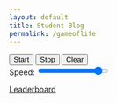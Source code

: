 ```yaml
---
layout: default
title: Student Blog
permalink: /gameoflife
---
```


<meta charset="UTF-8">
<meta name="viewport" content="width=device-width, initial-scale=1.0">
<title>Conway's Game of Life</title>
<link rel="stylesheet" href="helloworld.css">
<body>
<canvas id="gameCanvas"></canvas>
<div id="controls">
    <button onclick="start()">Start</button>
    <button onclick="stop()">Stop</button>
    <button onclick="clearGrid()">Clear</button>
    <div>
        <label for="speedRange">Speed:</label>
        <input type="range" id="speedRange" min="10" max="1000" value="900" oninput="adjustSpeed(this.value)">
    </div>
</div>
<script>
const canvas = document.getElementById('gameCanvas');
const ctx = canvas.getContext('2d');
// Size of the grid
const gridSize = 50;
const cellSize = 10; // Size of each cell in pixels
let speed = 100; // Milliseconds per frame
canvas.width = gridSize * cellSize;
canvas.height = gridSize * cellSize;
let grid = Array.from({ length: gridSize }, () => Array.from({ length: gridSize }, () => 0));
let intervalId = null;
// Function to update the grid
function updateGrid() {
    const newGrid = Array.from({ length: gridSize }, () => Array.from({ length: gridSize }, () => 0));
    for (let i = 0; i < gridSize; i++) {
        for (let j = 0; j < gridSize; j++) {
            const neighbors = countNeighbors(i, j);
            if (grid[i][j] === 1) {
                if (neighbors < 2 || neighbors > 3) {
                    newGrid[i][j] = 0;
                } else {
                    newGrid[i][j] = 1;
                }
            } else {
                if (neighbors === 3) {
                    newGrid[i][j] = 1;
                }
            }
        }
    }
    grid = newGrid;
}
// Function to count the number of live neighbors
function countNeighbors(x, y) {
    let count = 0;
    for (let i = -1; i <= 1; i++) {
        for (let j = -1; j <= 1; j++) {
            if (i === 0 && j === 0) continue;
            const nx = x + i;
            const ny = y + j;
            if (nx >= 0 && nx < gridSize && ny >= 0 && ny < gridSize && grid[nx][ny] === 1) {
                count++;
            }
        }
    }
    return count;
}
// Function to draw the grid
function drawGrid() {
    ctx.clearRect(0, 0, canvas.width, canvas.height);
    for (let i = 0; i < gridSize; i++) {
        for (let j = 0; j < gridSize; j++) {
            if (grid[i][j] === 1) {
                ctx.fillStyle = 'black';
            } else {
                ctx.fillStyle = 'white';
            }
            ctx.fillRect(j * cellSize, i * cellSize, cellSize, cellSize);
        }
    }
    drawGridLines();
}

function drawGridLines() {
    ctx.strokeStyle = '#ccc';
    for (let i = 0; i <= gridSize; i++) {
        ctx.beginPath();
        ctx.moveTo(0, i * cellSize);
        ctx.lineTo(canvas.width, i * cellSize);
        ctx.stroke();
        ctx.beginPath();
        ctx.moveTo(i * cellSize, 0);
        ctx.lineTo(i * cellSize, canvas.height);
        ctx.stroke();
    }
}
// Mouse event listeners for toggling cells
canvas.addEventListener('mousedown', function(event) {
    const x = Math.floor(event.offsetY / cellSize);
    const y = Math.floor(event.offsetX / cellSize);
    grid[x][y] = 1 - grid[x][y]; // Toggle cell state
    drawGrid();
});
// Start the simulation
function start() {
    const url = "http://127.0.0.1:8073/api/users/";
    const body = {
        uid: localStorage.getItem('uid'),
        timesplayed: '1'
    };
    const authoptions = {
        method: 'PUT',
        mode: 'cors',
        cache: 'default',
        credentials: 'include',
        body: JSON.stringify(body),
        headers: {
            'Content-Type': 'application/json',
        }
    };
    fetch(url, authoptions)
    console.log('added one');
    console.log(body);
    intervalId = setInterval(function() {
        updateGrid();
        drawGrid();
    }, speed);
}
// Stop the simulation
function stop() {
    clearInterval(intervalId);
}
// Clear the grid
function clearGrid() {
    clearInterval(intervalId);
    grid = Array.from({ length: gridSize }, () => Array.from({ length: gridSize }, () => 0));
    drawGrid();
}

// Adjust the speed of the simulation
function adjustSpeed(newSpeed) {
    speed = 1010 - newSpeed; // Invert the scale
    if (intervalId) {
        clearInterval(intervalId);
        start();
    }
}


</script>


<a href='{{site.baseurl}}/leaderboard'>Leaderboard</a>
